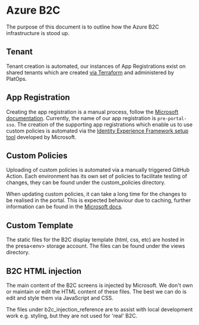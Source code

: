 # Azure B2C

The purpose of this document is to outline how the Azure B2C infrastructure is stood up.

## Tenant
Tenant creation is automated, our instances of App Registrations exist on shared tenants which are created [via Terraform](https://github.com/hmcts/azure-b2c-tenant/tree/master) and administered by PlatOps.

## App Registration
Creating the app registration is a manual process, follow the [Microsoft documentation](https://learn.microsoft.com/en-us/azure/active-directory-b2c/tutorial-register-applications).
Currently, the name of our app registration is ```pre-portal-sso```.
The creation of the supporting app registrations which enable us to use custom policies is automated via the [Identity Experience Framework setup tool](https://b2ciefsetupapp.azurewebsites.net/) developed by Microsoft.

## Custom Policies
Uploading of custom policies is automated via a manually triggered GitHub Action. Each environment has its own set of policies to facilitate testing of changes, they can be found under the custom_policies directory.

When updating custom policies, it can take a long time for the changes to be realised in the portal. This is expected behaviour due to caching, further information can be found in the [Microsoft docs](https://learn.microsoft.com/en-us/azure/active-directory-b2c/best-practices#operations%22https://learn.microsoft.com/en-us/azure/active-directory-b2c/best-practices#operations%22).

## Custom Template
The static files for the B2C display template (html, css, etc) are hosted in the presa\<env> storage account. The files can be found under the views directory.

## B2C HTML injection
The main content of the B2C screens is injected by Microsoft. We don't own or maintain or edit the HTML content of these files. The best we can do is edit and style them via JavaScript and CSS.

The files under b2c_injection_reference are to assist with local development work e.g. styling, but they are not used for 'real' B2C.
